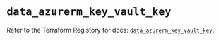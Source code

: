 # `data_azurerm_key_vault_key`

Refer to the Terraform Registory for docs: [`data_azurerm_key_vault_key`](https://www.terraform.io/docs/providers/azurerm/d/key_vault_key).
